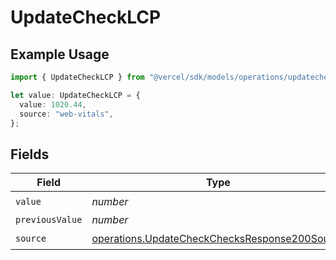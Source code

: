 # UpdateCheckLCP

## Example Usage

```typescript
import { UpdateCheckLCP } from "@vercel/sdk/models/operations/updatecheck.js";

let value: UpdateCheckLCP = {
  value: 1020.44,
  source: "web-vitals",
};
```

## Fields

| Field                                                                                                          | Type                                                                                                           | Required                                                                                                       | Description                                                                                                    |
| -------------------------------------------------------------------------------------------------------------- | -------------------------------------------------------------------------------------------------------------- | -------------------------------------------------------------------------------------------------------------- | -------------------------------------------------------------------------------------------------------------- |
| `value`                                                                                                        | *number*                                                                                                       | :heavy_check_mark:                                                                                             | N/A                                                                                                            |
| `previousValue`                                                                                                | *number*                                                                                                       | :heavy_minus_sign:                                                                                             | N/A                                                                                                            |
| `source`                                                                                                       | [operations.UpdateCheckChecksResponse200Source](../../models/operations/updatecheckchecksresponse200source.md) | :heavy_check_mark:                                                                                             | N/A                                                                                                            |